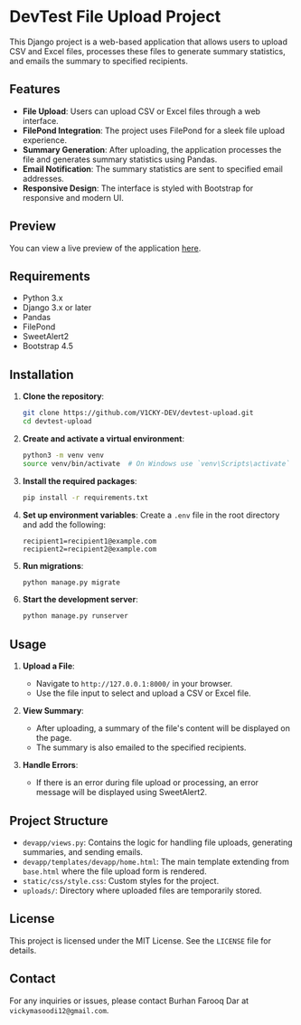 # DevTest File Upload Project

This Django project is a web-based application that allows users to upload CSV and Excel files, processes these files to generate summary statistics, and emails the summary to specified recipients.

## Features

- **File Upload**: Users can upload CSV or Excel files through a web interface.
- **FilePond Integration**: The project uses FilePond for a sleek file upload experience.
- **Summary Generation**: After uploading, the application processes the file and generates summary statistics using Pandas.
- **Email Notification**: The summary statistics are sent to specified email addresses.
- **Responsive Design**: The interface is styled with Bootstrap for responsive and modern UI.

## Preview

You can view a live preview of the application [here](https://burhanfarooq.pythonanywhere.com/).

## Requirements

- Python 3.x
- Django 3.x or later
- Pandas
- FilePond
- SweetAlert2
- Bootstrap 4.5

## Installation

1. **Clone the repository**:
    ```bash
    git clone https://github.com/V1CKY-DEV/devtest-upload.git
    cd devtest-upload
    ```

2. **Create and activate a virtual environment**:
    ```bash
    python3 -m venv venv
    source venv/bin/activate  # On Windows use `venv\Scripts\activate`
    ```

3. **Install the required packages**:
    ```bash
    pip install -r requirements.txt
    ```

4. **Set up environment variables**:
    Create a `.env` file in the root directory and add the following:
    ```
    recipient1=recipient1@example.com
    recipient2=recipient2@example.com
    ```

5. **Run migrations**:
    ```bash
    python manage.py migrate
    ```

6. **Start the development server**:
    ```bash
    python manage.py runserver
    ```

## Usage

1. **Upload a File**:
    - Navigate to `http://127.0.0.1:8000/` in your browser.
    - Use the file input to select and upload a CSV or Excel file.

2. **View Summary**:
    - After uploading, a summary of the file's content will be displayed on the page.
    - The summary is also emailed to the specified recipients.

3. **Handle Errors**:
    - If there is an error during file upload or processing, an error message will be displayed using SweetAlert2.

## Project Structure

- `devapp/views.py`: Contains the logic for handling file uploads, generating summaries, and sending emails.
- `devapp/templates/devapp/home.html`: The main template extending from `base.html` where the file upload form is rendered.
- `static/css/style.css`: Custom styles for the project.
- `uploads/`: Directory where uploaded files are temporarily stored.

## License

This project is licensed under the MIT License. See the `LICENSE` file for details.

## Contact

For any inquiries or issues, please contact Burhan Farooq Dar at `vickymasoodi12@gmail.com`.
